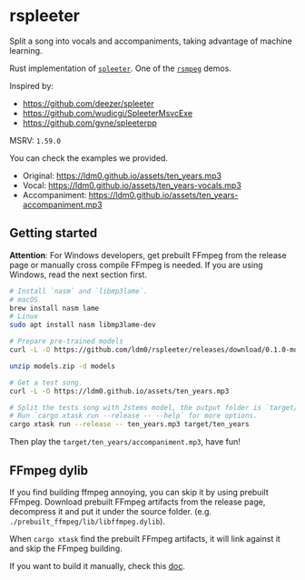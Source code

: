 # rspleeter

Split a song into vocals and accompaniments, taking advantage of machine learning.

Rust implementation of [`spleeter`](https://github.com/deezer/spleeter). One of the [`rsmpeg`](https://github.com/larksuite/rsmpeg) demos.

Inspired by:
- https://github.com/deezer/spleeter
- https://github.com/wudicgi/SpleeterMsvcExe
- https://github.com/gvne/spleeterpp

MSRV: `1.59.0`

You can check the examples we provided.

- Original: <https://ldm0.github.io/assets/ten_years.mp3>
- Vocal: <https://ldm0.github.io/assets/ten_years-vocals.mp3>
- Accompaniment: <https://ldm0.github.io/assets/ten_years-accompaniment.mp3>

## Getting started

**Attention**: For Windows developers, get prebuilt FFmpeg from the release page or manually cross compile FFmpeg is needed. If you are using Windows, read the next section first.


```bash
# Install `nasm` and `libmp3lame`.
# macOS
brew install nasm lame
# Linux
sudo apt install nasm libmp3lame-dev

# Prepare pre-trained models
curl -L -O https://github.com/ldm0/rspleeter/releases/download/0.1.0-models/models.zip

unzip models.zip -d models

# Get a test song.
curl -L -O https://ldm0.github.io/assets/ten_years.mp3

# Split the tests song with 2stems model, the output folder is `target/ten_years`.
# Run `cargo xtask run --release -- --help` for more options.
cargo xtask run --release -- ten_years.mp3 target/ten_years
```

Then play the `target/ten_years/accompaniment.mp3`, have fun!

## FFmpeg dylib

If you find building ffmpeg annoying, you can skip it by using prebuilt FFmpeg. Download prebuilt FFmpeg artifacts from the release page, decompress it and put it under the source folder. (e.g. `./prebuilt_ffmpeg/lib/libffmpeg.dylib`).

When `cargo xtask` find the prebuilt FFmpeg artifacts, it will link against it and skip the FFmpeg building.

If you want to build it manually, check this [doc](doc/build_ffmpeg_dylib_manually.md).

